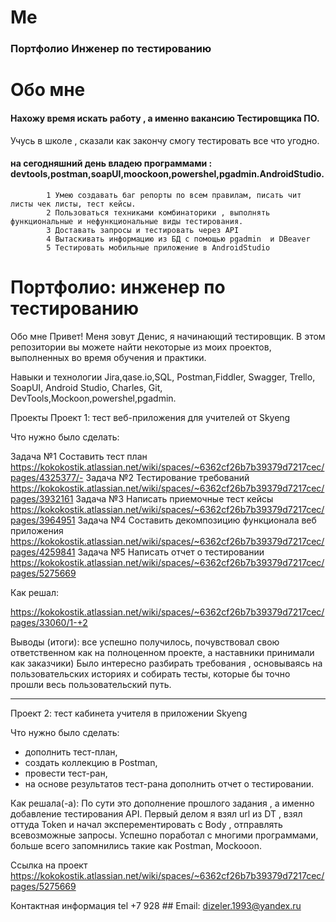 # Me
### Портфолио Инженер по тестированию
# Обо мне
#### Нахожу время искать работу , а именно вакансию Тестировщика ПО.
Учусь в школе , сказали как закончу смогу тестировать  все что угодно.
#### на сегодняшний день владею программами : devtools,postman,soapUI,moockoon,powershel,pgadmin.AndroidStudio.
            1 Умею создавать баг репорты по всем правилам, писать чит листы чек листы, тест кейсы.
            2 Пользоваться техниками комбинаторики , выполнять функциональные и нефункциональные виды тестирования.
            3 Доставать запросы и тестировать через API
            4 Вытаскивать информацию из БД с помощью pgadmin  и DBeaver
            5 Тестировать мобильные приложение в AndroidStudio
# Портфолио: инженер по тестированию
Обо мне
Привет! Меня зовут Денис, я начинающий тестировщик.
В этом репозитории вы можете найти некоторые из моих проектов, выполненных во время обучения и практики.

Навыки и технологии
Jira,qase.io,SQL, Postman,Fiddler, Swagger, Trello,
SoapUI, Android Studio, Charles, Git, DevTools,Mockoon,powershel,pgadmin.

Проекты
Проект 1: тест веб-приложения для учителей от Skyeng

Что нужно было сделать:

Задача №1 Составить тест план    https://kokokostik.atlassian.net/wiki/spaces/~6362cf26b7b39379d7217cec/pages/4325377/-
Задача №2 Тестирование требований    https://kokokostik.atlassian.net/wiki/spaces/~6362cf26b7b39379d7217cec/pages/3932161
Задача №3 Написать приемочные тест кейсы    https://kokokostik.atlassian.net/wiki/spaces/~6362cf26b7b39379d7217cec/pages/3964951
Задача №4 Составить декомпозицию функционала веб приложения   https://kokokostik.atlassian.net/wiki/spaces/~6362cf26b7b39379d7217cec/pages/4259841
Задача №5 Написать отчет о тестировании     https://kokokostik.atlassian.net/wiki/spaces/~6362cf26b7b39379d7217cec/pages/5275669

Как решал: 

https://kokokostik.atlassian.net/wiki/spaces/~6362cf26b7b39379d7217cec/pages/33060/1-+2

Выводы (итоги): все успешно получилось, почувствовал свою ответственном как на полноценном проекте, а наставники принимали как заказчики)
Было интересно разбирать требования , основываясь на пользовательских историях и собирать тесты, которые бы точно прошли весь пользовательский путь.
******************

Проект 2: тест кабинета учителя в приложении Skyeng

Что нужно было сделать:

- дополнить тест-план,
- создать коллекцию в Postman,
- провести тест-ран,
- на основе результатов тест-рана дополнить отчет о тестировании.

Как решала(-а): По сути это дополнение прошлого задания , а именно добавление тестирования API. Первый делом я взял url из DT , взял оттуда Token  и начал эксперементировать с Body , отправлять всевозможные запросы.
Успешно поработал с многими программами, больше всего запомнились такие как Postman, Mockooon.

Ссылка на проект  https://kokokostik.atlassian.net/wiki/spaces/~6362cf26b7b39379d7217cec/pages/5275669




Контактная информация  tel  +7 928 ##
Email: dizeler.1993@yandex.ru
